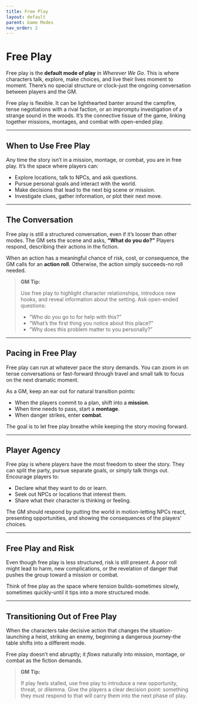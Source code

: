 ```yaml
---
title: Free Play
layout: default
parent: Game Modes
nav_order: 2
---
```


# Free Play  

Free play is the **default mode of play** in *Wherever We Go*. This is where characters talk, explore, make choices, and live their lives moment to moment. There’s no special structure or clock-just the ongoing conversation between players and the GM.  

Free play is flexible. It can be lighthearted banter around the campfire, tense negotiations with a rival faction, or an impromptu investigation of a strange sound in the woods. It’s the connective tissue of the game, linking together missions, montages, and combat with open-ended play.  

---

## When to Use Free Play  

Any time the story isn’t in a mission, montage, or combat, you are in free play. It’s the space where players can:  

- Explore locations, talk to NPCs, and ask questions.
- Pursue personal goals and interact with the world.
- Make decisions that lead to the next big scene or mission.
- Investigate clues, gather information, or plot their next move.

---

## The Conversation  

Free play is still a structured conversation, even if it’s looser than other modes. The GM sets the scene and asks, **“What do you do?”** Players respond, describing their actions in the fiction.  

When an action has a meaningful chance of risk, cost, or consequence, the GM calls for an **action roll**. Otherwise, the action simply succeeds-no roll needed.  

> **GM Tip:**  
> 
> Use free play to highlight character relationships, introduce new hooks, and reveal information about the setting. Ask open-ended questions:  
> - “Who do you go to for help with this?”  
> - “What’s the first thing you notice about this place?”  
> - “Why does this problem matter to you personally?”  

---

## Pacing in Free Play  

Free play can run at whatever pace the story demands. You can zoom in on tense conversations or fast-forward through travel and small talk to focus on the next dramatic moment.  

As a GM, keep an ear out for natural transition points:  
- When the players commit to a plan, shift into a **mission**.  
- When time needs to pass, start a **montage**.  
- When danger strikes, enter **combat**.  

The goal is to let free play breathe while keeping the story moving forward.  

---

## Player Agency  

Free play is where players have the most freedom to steer the story. They can split the party, pursue separate goals, or simply talk things out. Encourage players to:  

- Declare what they want to do or learn.  
- Seek out NPCs or locations that interest them.  
- Share what their character is thinking or feeling.  

The GM should respond by putting the world in motion-letting NPCs react, presenting opportunities, and showing the consequences of the players’ choices.  

---

## Free Play and Risk  

Even though free play is less structured, risk is still present. A poor roll might lead to harm, new complications, or the revelation of danger that pushes the group toward a mission or combat.  

Think of free play as the space where tension builds-sometimes slowly, sometimes quickly-until it tips into a more structured mode.  

---

## Transitioning Out of Free Play  

When the characters take decisive action that changes the situation-launching a heist, striking an enemy, beginning a dangerous journey-the table shifts into a different mode.  

Free play doesn’t end abruptly; it *flows* naturally into mission, montage, or combat as the fiction demands.  

> **GM Tip:**  
> 
> If play feels stalled, use free play to introduce a new opportunity, threat, or dilemma. Give the players a clear decision point: something they must respond to that will carry them into the next phase of play.

